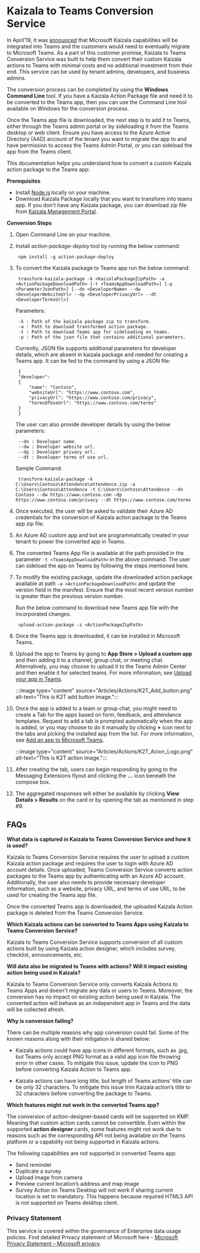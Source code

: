 # Kaizala to Teams Conversion Service

In April’19, it was [announced](https://techcommunity.microsoft.com/t5/microsoft-kaizala-blog/microsoft-kaizala-rolls-out-to-office-365-customers-globally-and/ba-p/394298) that Microsoft Kaizala capabilities will be integrated into Teams and the customers would need to eventually migrate to Microsoft Teams. As a part of this customer promise, Kaizala to Teams Conversion Service was built to help them convert their custom Kaizala actions to Teams with minimal costs and no additional investment from their end. This service can be used by tenant admins, developers, and business admins.

The conversion process can be completed by using the **Windows Command Line** tool. If you have a Kaizala Action Package file and need it to be converted to the Teams app, then you can use the Command Line tool available on Windows for the conversion process.

Once the Teams app file is downloaded, the next step is to add it to Teams, either through the Teams admin portal or by sideloading it from the Teams desktop or web client. Ensure you have access to the Azure Active Directory (AAD) account of the tenant you want to migrate the app to and have permission to access the Teams Admin Portal, or you can sideload the app from the Teams client. 

This documentation helps you understand how to convert a custom Kaizala action package to the Teams app:


**Prerequisites**

- Install [Node.js](https://nodejs.org/en/download/) locally on your machine. 
- Download Kaizala Package locally that you want to transform into teams app. If you don't have any Kaizala package, you can download zip file from [Kaizala Management Portal](https://manage.kaiza.la/MiniApps/MiniApps).

**Conversion Steps**

1. Open Command Line on your machine.
2. Install *action-package-deploy* tool by running the below command: 
	
		npm install -g action-package-deploy 

3. To convert the Kaizala package to Teams app run the below command: 

		transform-kaizala-package -k <KaizalaPackageZipPath> -a <ActionPackageDownloadPath> [-t <TeamsAppDownloadPath>] [-p <ParameterJsonPath>] [--dn <DeveloperName> --dw <DeveloperWebsiteUrl> --dp <DeveloperPrivacyUrl> --dt <DeveloperTermsUrl>] 

	Parameters: 

		-k : Path of the kaizala package zip to transform. 
		-a : Path to download transformed action package. 
		-t : Path to download Teams app for sideloading on teams. 
		-p : Path of the json file that contains additional parameters. 

	Currently, JSON file supports additional parameters for developer details, which are absent in kaizala package and needed for creating a Teams app. It can be fed to the command by using a JSON file: 

		{​  ​  
		"developer":  
		{   ​  ​ 
			"name": "Contoso", 
			"websiteUrl": "https://www.contoso.com", 
			"privacyUrl": "https://www.contoso.com/privacy", 
			"termsOfUseUrl": "https://www.contoso.com/terms" 
		} 
		}​ 

	The user can also provide developer details by using the below parameters: 

		--dn : Developer name. 
		--dw : Developer website url. 
		--dp : Developer privacy url. 
		--dt : Developer terms of use url. 

	Sample Command: 

		transform-kaizala-package -k C:\Users\Contoso\Attendence\attendence.zip -a C:\Users\Contoso\Attendence -t C:\Users\Contoso\Attendence --dn Contoso --dw https://www.contoso.com –dp https://www.contoso.com/privacy --dt https://www.contoso.com/terms 

5. Once executed, the user will be asked to validate their Azure AD credentials for the conversion of Kaizala action package to the Teams app zip file.  
5. An Azure AD custom app and bot are programmatically created in your tenant to power the converted app in Teams. 
6. The converted Teams App file is available at the path provided in the parameter `-t <TeamsAppDownloadPath>` in the above command. The user can sideload the app on Teams by following the steps mentioned here. 
7. To modify the existing package, update the downloaded action package available at path `-a <ActionPackageDownloadPath>` and update the version field in the manifest. Ensure that the most recent version number is greater than the previous version number.

    Run the below command to download new Teams app file with the incorporated changes. 
	
		upload-action-package -z <ActionPackageZipPath> 

8. Once the Teams app is downloaded, it can be installed in Microsoft Teams. 

9. Upload the app to Teams by going to **App Store > Upload a custom app** and then adding it to a channel, group chat, or meeting chat. Alternatively, you may choose to upload it to the Teams Admin Center and then enable it for selected teams. For more information, see [Upload your app in Teams](/microsoftteams/platform/concepts/deploy-and-publish/apps-upload).
	
	:::image type="content" source="Articles/Actions/K2T_Add_button.png" alt-text="This is K2T add button image.":::
	
10. Once the app is added to a team or group chat, you might need to create a Tab for the apps based on form, feedback, and attendance templates. Request to add a tab is prompted automatically when the app is added, or you may choose to do it manually by clicking **+** icon next to the tabs and picking the installed app from the list. For more information, see [Add an app to Microsoft Teams](https://support.microsoft.com/office/add-an-app-to-microsoft-teams-b2217706-f7ed-4e64-8e96-c413afd02f77).

	:::image type="content" source="Articles/Actions/K2T_Acion_Logo.png" alt-text="This is K2T action image.":::

11. After creating the tab, users can begin responding by going to the Messaging Extensions flyout and clicking the **...** icon beneath the compose box.
12. The aggregated responses will either be available by clicking **View Details > Results** on the card or by opening the tab as mentioned in step #9.

## FAQs

**What data is captured in Kaizala to Teams Conversion Service and how it is used?**

Kaizala to Teams Conversion Service requires the user to upload a custom Kaizala action package and requires the user to login with Azure AD account details. Once uploaded, Teams Conversion Service converts action packages to the Teams app by authenticating with an Azure AD account. 
Additionally, the user also needs to provide necessary developer information, such as a website, privacy URL, and terms of use URL, to be used for creating the Teams app file.  

Once the converted Teams app is downloaded, the uploaded Kaizala Action package is deleted from the Teams Conversion Service.  

**Which Kaizala actions can be converted to Teams Apps using Kaizala to Teams Conversion Service?**

Kaizala to Teams Conversion Service supports conversion of all custom actions built by using Kaizala action designer, which includes survey, checklist, announcements, etc. 

**Will data also be migrated to Teams with actions?  Will it impact existing action being used in Kaizala?**

Kaizala to Teams Conversion Service only converts Kaizala Actions to Teams Apps and doesn't migrate any data or users to Teams. Moreover, the conversion has no impact on existing action being used in Kaizala. The converted action will behave as an independent app in Teams and the data will be collected afresh. 

**Why is conversion failing?**

There can be multiple reasons why app conversion could fail. Some of the known reasons along with their mitigation is shared below: 

- Kaizala actions could have app icons in different formats, such as .jpg, but Teams only accept PNG format as a valid app icon file throwing error in other cases. To mitigate this issue, update the icon to PNG before converting Kaizala Action to Teams app. 

- Kaizala actions can have long title, but length of Teams actions’ title can be only 32 characters. To mitigate this issue trim Kaizala action’s title to 32 characters before converting the package to Teams. 

**Which features might not work in the converted Teams app?** 

The conversion of action-designer-based cards will be supported on KMP. Meaning that custom action cards cannot be convertible. Even within the supported **action designer** cards, some features might not work due to reasons such as the corresponding API not being available on the Teams platform or a capability not being supported in Kaizala actions. 

The following capabilities are not supported in converted Teams app: 

- Send reminder 
- Duplicate a survey 
- Upload image from camera 
- Preview current location’s address and map image 
- Survey Action on Teams Desktop will not work if sharing current location is set to mandatory. This happens because required HTML5 API is not supported on Teams desktop client. 

### Privacy Statement  

This service is covered within the governance of Enterprise data usage policies. Find detailed Privacy statement of Microsoft here - [Microsoft Privacy Statement – Microsoft privacy](https://privacy.microsoft.com/privacystatement). 
